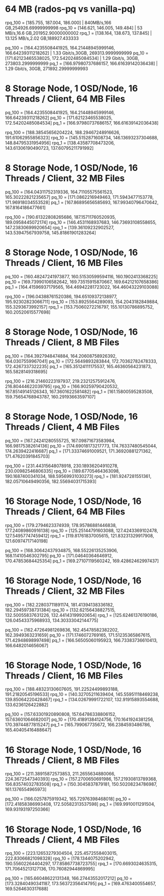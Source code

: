 # 64 MB (rados-pq vs vanilla-pq)

rpq_100 = [185.755, 187.004, 186.000] | 840MB/s,166 GB,254926.69999999998
rpq_10 = [146.621, 146.005, 149.484]  | 53 MB/s,16.6 GB,201952.90000000002 
rpq_1 = [138.164, 138.673, 137.845]   | 13.125 MB/s,2.02 GB,188927.433333

pq_100 = [164.4235508441925, 164.21448945999146, 166.64239311218262] | 1.33 Gbit/s,30GB, 269313.9999999999
pq_10 = [171.62123465538025, 172.54202485084534] |  1.29 Gbit/s, 30GB, 273803.2999999999
pq_1 = [166.97980737686157, 166.61639142036438] | 1.29 Gbit/s, 30GB, 271892.29999999993


# 8 Storage Node, 1 OSD/Node, 16 Threads / Client, 64 MB Files

pq_100 = [164.4235508441925, 164.21448945999146, 166.64239311218262]
pq_10 = [171.62123465538025, 172.54202485084534]
pq_1 = [166.97980737686157, 166.61639142036438] 

rpq_100 =  [188.38545656204224, 188.29467248916626, 191.61062955856323]
rpq_10 =  [145.5152871608734, 146.13693237304688, 148.84795331954956]
rpq_1 =  [138.43587708473206, 143.61306190490723, 137.60795211791992]

# 8 Storage Node, 1 OSD/Node, 16 Threads / Client, 32 MB Files

pq_100 =  [164.04311752319336, 164.71105575561523, 165.30222821235657]
pq_10 =  [171.0862216949463, 171.5943477153778, 171.96918034553528]
pq_1 =  [167.86895656585693, 167.99340796470642, 167.8164186477661]

rpq_100 =  [190.61322808265686, 187.15711760520935, 189.0958445072174]
rpq_10 =  [146.4531168937683, 146.73693108558655, 147.23830699920654]
rpq_1 =  [139.36109232902527, 143.53947567939758, 145.81861901283264]

# 8 Storage Node, 1 OSD/Node, 16 Threads / Client, 16 MB Files

pq_100 =  [160.48247241973877, 160.51530599594116, 160.1902413368225]
pq_10 =  [169.73990106582642, 169.73515915870667, 169.64212107658386]
pq_1 =  [164.41596937179565, 164.46942281723022, 164.46043229103088]

rpq_100 =  [196.04388761520386, 194.65109372138977, 195.92302823066711]
rpq_10 =  [153.8925564289093, 154.2043182849884, 155.3293673992157]
rpq_1 =  [153.75060272216797, 155.10130786895752, 160.20520615577698]

# 8 Storage Node, 1 OSD/Node, 16 Threads / Client, 8 MB Files

pq_100 =  [164.3927948474884, 164.20608758926392, 164.0307559967041]
pq_10 =  [172.5649893283844, 172.70362782478333, 172.4267337322235]
pq_1 =  [165.35124111175537, 165.46360564231873, 165.5828149318695]

rpq_100 =  [216.21460223197937, 219.23212575912476, 216.80444622039795]
rpq_10 =  [166.90259790420532, 167.85149145126343, 167.3601622581482]
rpq_1 =  [161.15800595283508, 159.75654768943787, 160.29193663597107]

# 8 Storage Node, 1 OSD/Node, 16 Threads / Client, 4 MB Files

pq_100 =  [167.24241280555725, 167.09871673583984, 166.98175382614136]
pq_10 =  [174.69018173217773, 174.76337480545044, 174.2639422416687]
pq_1 =  [171.33374691009521, 171.36920881271362, 171.47620391845703]

rpq_100 =  [231.44315648078918, 230.18936204910278, 230.00982546806335]
rpq_10 =  [189.67705464363098, 190.1687400341034, 188.59569931030273]
rpq_1 =  [181.9247281551361, 182.05710649490356, 182.55694031715393]

# 16 Storage Node, 1 OSD/Node, 16 Threads / Client, 64 MB Files
rpq_100 =  [179.2794623374939, 178.95786881446838, 177.24089860916138]
rpq_10 =  [125.25144791603088, 127.4243369102478, 127.54957747459412]
rpq_1 =  [119.81761837005615, 121.83231329917908, 121.60974717140198]

pq_100 =  [168.30642437934875, 168.55226135253906, 168.11410546302795]
pq_10 =  [171.04640364646912, 170.47853684425354]
pq_1 =  [169.27107119560242, 169.42862462997437]

# 16 Storage Node, 1 OSD/Node, 16 Threads / Client, 32 MB Files

rpq_100 =  [182.22803711891174, 181.41394138336182, 182.29459738731384]
rpq_10 =  [132.62156438827515, 132.50055837631226, 132.44143199920654]
rpq_1 =  [125.62461376190186, 126.04543375968933, 134.30333042144775]

pq_100 =  [162.47264981269836, 162.45478582382202, 162.3949363231659]
pq_10 =  [171.1746072769165, 171.51235365867615, 171.42948698997498]
pq_1 =  [166.56505060195923, 166.73383736610413, 166.6482014656067]

# 16 Storage Node, 1 OSD/Node, 16 Threads / Client, 16 MB Files

rpq_100 =  [188.48323130607605, 191.22524499893188, 191.21820545196533]
rpq_10 =  [140.32705211639404, 145.55951118469238, 139.85064220428467]
rpq_1 =  [134.02679991722107, 132.91915893554688, 133.6236126422882]

pq_100 =  [157.63301920890808, 157.64786338806152, 157.63601064682007]
pq_10 =  [170.41891384124756, 170.1641924381256, 170.39744877815247]
pq_1 =  [165.799067735672, 166.2384593486786, 165.40405416488647]

# 16 Storage Node, 1 OSD/Node, 16 Threads / Client, 8 MB Files

rpq_100 =  [211.38915872573853, 211.2655634880066, 224.3672547340393]
rpq_10 =  [157.2700650691986, 157.21930813789368, 156.83574032783508]
rpq_1 =  [150.3045837879181, 150.50208234786987, 161.1376554965973]

pq_100 =  [166.0257875919342, 165.72976398468018]
pq_10 =  [172.41858386993408, 172.50582313537598]
pq_1 =  [169.9910011291504, 169.93193197250366]

# 16 Storage Node, 1 OSD/Node, 16 Threads / Client, 4 MB Files

rpq_100 =  [223.12653279304504, 225.4572558403015, 222.83066821098328]
rpq_10 =  [178.1344075202942, 190.55602264404297, 177.85867738723755]
rpq_1 =  [170.6693024635315, 171.70645213127136, 170.76082944869995]

pq_100 =  [165.66048622131348, 166.27443552017212]
pq_10 =  [173.32840490341187, 173.56372356414795]
pq_1 =  [169.4763400554657, 169.5264630317688]

